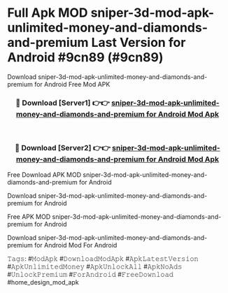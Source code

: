 # Full Apk MOD sniper-3d-mod-apk-unlimited-money-and-diamonds-and-premium Last Version for Android #9cn89 (#9cn89)
Download sniper-3d-mod-apk-unlimited-money-and-diamonds-and-premium for Android Free Mod APK

<div align="center">
<h3>🔴 Download [Server1] 👉👉 <a href="https://apps.libra.edu.pl?title=sniper-3d-mod-apk-unlimited-money-and-diamonds-and-premium&ref=18F">sniper-3d-mod-apk-unlimited-money-and-diamonds-and-premium for Android Mod Apk</a></h3><br>

<h3>🔴 Download [Server2] 👉👉 <a href="https://apps.libra.edu.pl?title=sniper-3d-mod-apk-unlimited-money-and-diamonds-and-premium&ref=18F">sniper-3d-mod-apk-unlimited-money-and-diamonds-and-premium for Android Mod Apk</a></h3>
</div>


Free Download APK MOD sniper-3d-mod-apk-unlimited-money-and-diamonds-and-premium for Android

Download sniper-3d-mod-apk-unlimited-money-and-diamonds-and-premium for Android 

Free APK MOD sniper-3d-mod-apk-unlimited-money-and-diamonds-and-premium for Android 

Download sniper-3d-mod-apk-unlimited-money-and-diamonds-and-premium for Android Mod For Android

𝚃𝚊𝚐𝚜: #𝙼𝚘𝚍𝙰𝚙𝚔 #𝙳𝚘𝚠𝚗𝚕𝚘𝚊𝚍𝙼𝚘𝚍𝙰𝚙𝚔 #𝙰𝚙𝚔𝙻𝚊𝚝𝚎𝚜𝚝𝚅𝚎𝚛𝚜𝚒𝚘𝚗 #𝙰𝚙𝚔𝚄𝚗𝚕𝚒𝚖𝚒𝚝𝚎𝚍𝙼𝚘𝚗𝚎𝚢 #𝙰𝚙𝚔𝚄𝚗𝚕𝚘𝚌𝚔𝙰𝚕𝚕 #𝙰𝚙𝚔𝙽𝚘𝙰𝚍𝚜 #𝚄𝚗𝚕𝚘𝚌𝚔𝙿𝚛𝚎𝚖𝚒𝚞𝚖 #𝙵𝚘𝚛𝙰𝚗𝚍𝚛𝚘𝚒𝚍 #𝙵𝚛𝚎𝚎𝙳𝚘𝚠𝚗𝚕𝚘𝚊𝚍 #home_design_mod_apk